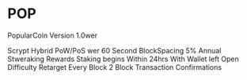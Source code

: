 POP
===

PopularCoin Version 1.0wer

Scrypt Hybrid
PoW/PoS
wer
60 Second BlockSpacing 
5% Annual Stweraking Rewards
Staking begins Within 24hrs With Wallet left Open
Difficulty Retarget Every Block
2 Block Transaction Confirmations